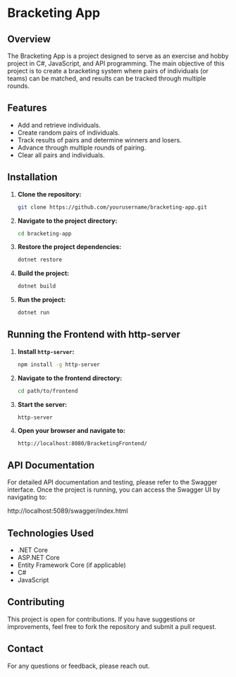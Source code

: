 # Bracketing App

## Overview
The Bracketing App is a project designed to serve as an exercise and hobby project in C#, JavaScript, and API programming. The main objective of this project is to create a bracketing system where pairs of individuals (or teams) can be matched, and results can be tracked through multiple rounds.

## Features
- Add and retrieve individuals.
- Create random pairs of individuals.
- Track results of pairs and determine winners and losers.
- Advance through multiple rounds of pairing.
- Clear all pairs and individuals.

## Installation

1. **Clone the repository:**
    ```sh
    git clone https://github.com/yourusername/bracketing-app.git
    ```
2. **Navigate to the project directory:**
    ```sh
    cd bracketing-app
    ```
3. **Restore the project dependencies:**
    ```sh
    dotnet restore
    ```
4. **Build the project:**
    ```sh
    dotnet build
    ```
5. **Run the project:**
    ```sh
    dotnet run
    ```

## Running the Frontend with http-server

1. **Install `http-server`:**
    ```sh
    npm install -g http-server
    ```
2. **Navigate to the frontend directory:**
    ```sh
    cd path/to/frontend
    ```
3. **Start the server:**
    ```sh
    http-server
    ```
4. **Open your browser and navigate to:**
    ```
    http://localhost:8080/BracketingFrontend/
    ```

## API Documentation

For detailed API documentation and testing, please refer to the Swagger interface. Once the project is running, you can access the Swagger UI by navigating to:

http://localhost:5089/swagger/index.html

## Technologies Used
- .NET Core
- ASP.NET Core
- Entity Framework Core (if applicable)
- C#
- JavaScript

## Contributing

This project is open for contributions. If you have suggestions or improvements, feel free to fork the repository and submit a pull request.


## Contact

For any questions or feedback, please reach out. 
